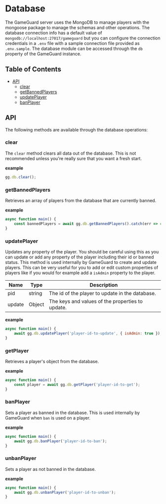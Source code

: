 # **Database**

The GameGuard server uses the MongoDB to manage players with the mongoose package to manage the schemas and other operations. The database connection info has a default value of `mongodb://localhost:27017/gameguard` but you can configure the connection credentials in a `.env` file with a sample connection file provided as `.env.sample`. The database module can be accessed through the `db` property of the GameGuard instance.

## **Table of Contents**

- [API](#api)
  - [clear](#clear)
  - [getBannedPlayers](#getbannedplayers)
  - [updatePlayer](#updateplayer)
  - [banPlayer](#banplayer)

## **API**

The following methods are available through the database operations:

### **clear**

The `clear` method clears all data out of the database. This is not recommended unless you're really sure that you want a fresh start.

**example**

```js
gg.db.clear();
```

### **getBannedPlayers**

Retrieves an array of players from the database that are currently banned.

**example**

```js
async function main() {
    const bannedPlayers = await gg.db.getBannedPlayers().catch(err => console.log(err));
}
```

### **updatePlayer**

Updates any property of the player. You should be careful using this as you can update or add any property of the player including their id or banned status. This method is used internally by GameGuard to create and update players. This can be very useful for you to add or edit custom properties of players like if you would for example add a `isAdmin` property to the player.

| Name   | Type   | Description                                      |
|--------|--------|--------------------------------------------------|
| pid    | string | The id of the player to update in the database.  |
| update | Object | The keys and values of the properties to update. |

**example**

```js
async function main() {
    await gg.db.updatePlayer('player-id-to-update', { isAdmin: true });
}
```

### **getPlayer**

Retrieves a player's object from the database.

**example**

```js
async function main() {
    const player = await gg.db.getPlayer('player-id-to-get');
}
```

### **banPlayer**

Sets a player as banned in the database. This is used internally by GameGuard when `ban` is used on a player.

**example**

```js
async function main() {
    await gg.db.banPlayer('player-id-to-ban');
}
```

### **unbanPlayer**

Sets a player as not banned in the database.

**example**

```js
async function main() {
    await gg.db.unbanPlayer('player-id-to-unban');
}
```